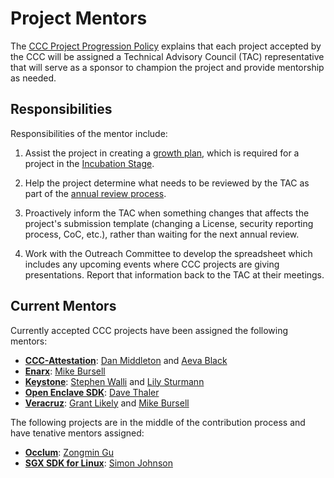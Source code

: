 # Project Mentors

The [CCC Project Progression Policy](project-progression-policy.md) explains
that each project accepted by the CCC will be assigned a Technical Advisory
Council (TAC) representative that will serve as a sponsor to champion the
project and provide mentorship as needed.

## Responsibilities

Responsibilities of the mentor include:

1. Assist the project in creating a [growth plan](growth-plans.md), which is required for a
   project in the [Incubation Stage](project-progression-policy.md#incubation-stage).

2. Help the project determine what needs to be reviewed by the TAC as
   part of the [annual review process](project-progression-policy.md#iv-annual-review-process).

3. Proactively inform the TAC when something changes that affects the
   project's submission template (changing a License, security reporting
   process, CoC, etc.), rather than waiting for the next annual review.
   
4. Work with the Outreach Committee to develop the spreadsheet which includes
   any upcoming events where CCC projects are giving presentations. Report
   that information back to the TAC at their meetings.

## Current Mentors

Currently accepted CCC projects have been assigned the following mentors:

* **[CCC-Attestation](https://github.com/CCC-Attestation)**: [Dan Middleton](https://github.com/dcmiddle) and [Aeva Black](https://github.com/AevaOnline)
* **[Enarx](https://github.com/enarx)**: [Mike Bursell](https://github.com/MikeCamel)
* **[Keystone](https://keystone-enclave.org)**: [Stephen Walli](https://github.com/stephenrwalli) and [Lily Sturmann](https://github.com/lkatalin)
* **[Open Enclave SDK](https://github.com/openenclave/openenclave)**: [Dave Thaler](https://github.com/dthaler)
* **[Veracruz](https://github.com/veracruz-project)**: [Grant Likely](https://github.com/glikely) and [Mike Bursell](https://github.com/MikeCamel)

The following projects are in the middle of the contribution process and have tenative mentors assigned:

* **[Occlum](https://occlum.io)**: [Zongmin Gu](https://github.com/guzongmin)
* **[SGX SDK for Linux](https://github.com/intel/linux-sgx)**: [Simon Johnson](https://github.com/spjohnso)
